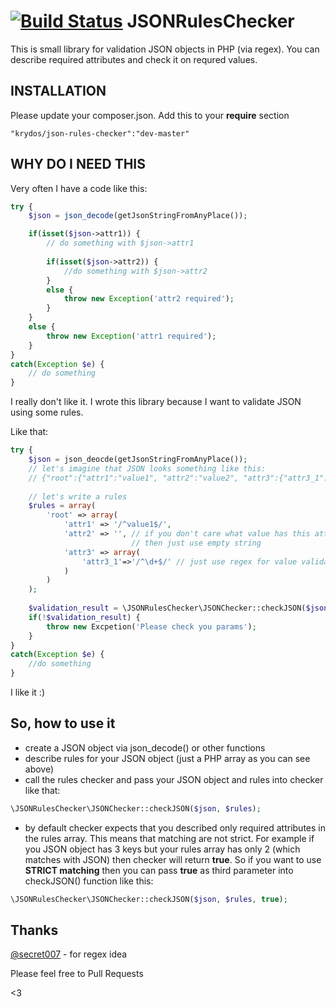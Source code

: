 [![Build Status](https://travis-ci.org/KryDos/JSONRulesChecker.svg?branch=master)](https://travis-ci.org/KryDos/JSONRulesChecker)
JSONRulesChecker
=======================
This is small library for validation JSON objects in PHP (via regex). You can describe required attributes and check it on requred values.

INSTALLATION
------------
Please update your composer.json. Add this to your **require** section
```
"krydos/json-rules-checker":"dev-master"
```

WHY DO I NEED THIS
-------------

Very often I have a code like this:
```php
try {
    $json = json_decode(getJsonStringFromAnyPlace());

    if(isset($json->attr1)) {
        // do something with $json->attr1
        
        if(isset($json->attr2)) {
            //do something with $json->attr2
        }
        else {
            throw new Exception('attr2 required');
        }
    }
    else {
        throw new Exception('attr1 required');
    }
}
catch(Exception $e) {
    // do something
}
```
I really don't like it. I wrote this library because I want to validate JSON using some rules.

Like that:
```php
try {
    $json = json_deocde(getJsonStringFromAnyPlace());
    // let's imagine that JSON looks something like this:
    // {"root":{"attr1":"value1", "attr2":"value2", "attr3":{"attr3_1":"123"}}}
    
    // let's write a rules
    $rules = array(
        'root' => array(
            'attr1' => '/^value1$/',
            'attr2' => '', // if you don't care what value has this attribute 
                           // then just use empty string
            'attr3' => array(
                'attr3_1'=>'/^\d+$/' // just use regex for value validating
            )
        )
    );
    
    $validation_result = \JSONRulesChecker\JSONChecker::checkJSON($json, $rules); // return true
    if(!$validation_result) {
        throw new Excpetion('Please check you params');
    }
}
catch(Exception $e) {
    //do something
}
```

I like it :)

So, how to use it
-----------------
- create a JSON object via json\_decode() or other functions
- describe rules for your JSON object (just a PHP array as you can see above)
- call the rules checker and pass your JSON object and rules into checker like that:
```php
\JSONRulesChecker\JSONChecker::checkJSON($json, $rules);
```
- by default checker expects that you described only required attributes in the rules array. This means 
that matching are not strict. For example if you JSON object has 3 keys but your rules array has only 2 (which matches with JSON) then 
checker will return **true**.
So if you want to use **STRICT matching** then you can pass **true** as third parameter into checkJSON() function like this:
```php
\JSONRulesChecker\JSONChecker::checkJSON($json, $rules, true);
```

Thanks
------

[@secret007][1] - for regex idea


  [1]: https://github.com/secret007


Please feel free to Pull Requests

<3
